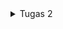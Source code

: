 <details>
    <summary>Tugas 2</summary>
https://storehousepbp.adaptable.app/

1.
>Membuat sebuah proyek Django baru.<br>

Pertama buat direktori dengan nama aplikasi yang dibuat (storehousepbp) terus kalau sudah di inisiasi dengan menjalankan `git init` di cmd yang ada di direktori ini lalu buatlah virtual environment dengan menjalankan `py -m venv env` lalu aktifkan virtual environment tersebut dengan `env\Scripts\activate.bat` untuk di Windows.
Di direktori yang sama buatlah file dengan nama `requirements.txt` lalu tambahkan beberapa dependencies yang diperlukan untuk membuat projek django seperti django, gunicorn dan lain lain. lalu pasang dependencies tersebut dengan menjalankan perintah ini di virtual environment yang tadi sudah di aktifkan `pip install -r requirements.txt`.
Buatlah projek django dengan menjalankan `django-admin startproject storehousepbp .`. nama aplikasi nya sesuai yang ingin dibuat.<br><br>
>Membuat aplikasi dengan nama main pada proyek tersebut.<br>

Untuk membuat aplikasi dengan nama `main` jalankan perintah `py manage.py startapp main`.
Lalu masuk ke `settings.py` di direktori storehousepbp (aplikasi yang dibuat) lalu di bagian `INSTALLED_APPS` tambahkan 'main' ke dalam aplikasi.
>Melakukan routing pada proyek agar dapat menjalankan aplikasi main.<br>

Buatlah file bernama `urls.py` di direktori main lalu isi dengan kode :<br>
`from django.urls import path
from main.views import show_main

app_name = 'main'

urlpatterns = [
    path('', show_main, name='show_main'),
]`<br>
Kemudian, masuk ke `urls.py` yang ada di direktori storehousepbp (aplikasi yang dibuat) kemudian tambahkan beberapa kode seperti :<br>
`from django.urls import path, include` hanya ditambahkan impor include dan <br>
`    path('main/', include('main.urls')),` ditambahkan di dalam urlspatterns <br>
>Membuat model pada aplikasi main dengan nama Item dan memiliki atribut wajib.<br>

Buka file `models.py` di direktori main lalu diisi dengan kode :<br>
`from django.db import models

class Item(models.Model):
    name = models.CharField(max_length=255)
    date_added = models.DateField(auto_now_add=True)
    amount = models.IntegerField()
    description = models.TextField()`<br>
>Membuat sebuah fungsi pada views.py untuk dikembalikan ke dalam sebuah template HTML yang menampilkan nama aplikasi serta nama dan kelas kamu.<br>

Buka file `views.py` di direktori main lalu tambahkan kode :<br>
`from django.shortcuts import render

def show_main(request):
    context = {
        'applications': 'storehousepbp', # isikan dengan nama aplikasi sendiri
        'name': 'Humam Al Labib', #isikan dengan nama sendiri
        'class': 'PBP F' # isikan dengan kelas kalian sendiri
    }

    return render(request, "main.html", context)`<br>
> Membuat sebuah routing pada urls.py aplikasi main untuk memetakan fungsi yang telah dibuat pada views.py.<br>

Buatlah file `urls.py` di direktori main lalu isikan kode : <br>
`from django.urls import path
from main.views import show_main

app_name = 'main'

urlpatterns = [
    path('', show_main, name='show_main'),
]`<br>
>Melakukan deployment ke Adaptable terhadap aplikasi yang sudah dibuat sehingga nantinya dapat diakses oleh teman-temanmu melalui Internet.<br>

Tambahkan * di variabel ALLOWED_HOSTS di settings.py yang ada di direktori storehousepbp (aplikasi yang dibuat)<br>
`ALLOWED_HOSTS = ["*"]`<br>
Karena akun Adaptable sudah di disable jadi sudah tidak bisa di pakai lagi<br>
>Membuat sebuah README.md yang berisi tautan menuju aplikasi Adaptable yang sudah di-deploy, serta jawaban dari beberapa pertanyaan berikut.<br>

Buat file README.md lalu di add, commit, dan push ke dalam github atau buat file README.md di dalam github lalu edit di dalam github

2.<br>![image](https://github.com/humama/storehousepbp/assets/20278539/bef151e5-9d7d-4fcd-ac9e-ab53b90ee6e5)<br>
Kaitan antara urls.py, views.py, models.py, dan berkas HTML adalah dasar dari kerangka kerja Django dalam mengembangkan aplikasi web. Setiap bagian memiliki peran dan tanggung jawabnya sendiri dalam proses pengembangan aplikasi. Berikut adalah penjelasan kaitan masing-masing komponen:

models.py: Berkas ini berisi definisi model-data yang digunakan oleh aplikasi Anda. Model adalah abstraksi dari entitas yang akan disimpan dalam database. Kaitan utama antara models.py dan komponen lainnya adalah:<br>
* Kaitan dengan views.py: Model digunakan oleh view untuk mengambil data dari database, memprosesnya, dan mengirimkannya ke template. View dapat menggunakan query database Django (ORM) untuk berinteraksi dengan model dan mendapatkan data yang diperlukan.<br>
views.py: Berkas ini berisi logika aplikasi web Anda, termasuk tindakan yang diambil saat pengguna mengunjungi URL tertentu. Kaitan antara views.py dan komponen lainnya adalah:<br>
* Kaitan dengan urls.py: View dihubungkan dengan URL melalui berkas urls.py. Anda mendefinisikan path URL yang mengarahkan ke view tertentu. Ketika pengguna mengakses URL tersebut, view yang sesuai akan dijalankan.<br>
* Kaitan dengan models.py: View sering digunakan untuk mengambil data dari model (database) menggunakan Django ORM. View dapat mengambil, memproses, dan mengirimkan data dari model ke template HTML.<br>
* Kaitan dengan berkas HTML: View juga bertanggung jawab untuk merender (mengisi) template HTML dengan data yang diperlukan. View menggunakan template tag Django untuk memasukkan data dari model ke dalam HTML sehingga data tersebut dapat ditampilkan kepada pengguna.

urls.py: Berkas ini berisi konfigurasi URL untuk aplikasi Anda. Ini menghubungkan URL dengan view yang sesuai. Kaitan antara urls.py dan komponen lainnya adalah:<br>
* Kaitan dengan views.py: Dalam urls.py, Anda mendefinisikan path URL yang mengarahkan ke view tertentu. Ini berarti URL tertentu akan mengeksekusi view yang sesuai saat diakses oleh pengguna.

Berkas HTML (Template): Template HTML digunakan untuk merender tampilan yang akan ditampilkan kepada pengguna. Kaitan antara berkas HTML dan komponen lainnya adalah:<br>
* Kaitan dengan views.py: View menggunakan template untuk merender tampilan. View mengirimkan data dari model ke template agar data tersebut dapat ditampilkan dalam HTML.

Dalam alur kerja tipikal Django, pengguna mengakses URL yang didefinisikan dalam urls.py. URL tersebut mengarahkan ke view yang sesuai dalam views.py. View menggunakan model-data dari models.py untuk mengambil atau memproses data. Kemudian, view merender template HTML yang menggabungkan data dari model dengan tampilan HTML yang sesuai. Hasil akhirnya adalah halaman web yang ditampilkan kepada pengguna.

Ini adalah inti dari pola desain Model-View-Controller (MVC) yang diadopsi oleh Django. Dalam pola ini, models.py berperan sebagai Model, views.py sebagai Controller, dan berkas HTML sebagai View. Django menggunakan pendekatan yang lebih dekat dengan Model-View-Template (MVT), di mana template berperan sebagai View, tetapi konsep dasarnya tetap sama.<br>

3. Berikut adalah beberapa alasan mengapa kita menggunakan virtual environment:

* Isolasi Proyek: Virtual environment memungkinkan kita untuk mengisolasi dependensi proyek tertentu dari lingkungan Python global. Ini berarti kita dapat memiliki versi yang berbeda dari paket Python di setiap proyek tanpa khawatir tentang konflik dependensi. Ini membantu mencegah masalah yang mungkin timbul ketika dua proyek menggunakan versi paket Python yang berbeda.<br>
* Mengelola Dependensi: Dengan venv, kita dapat dengan mudah menginstal, menghapus, dan mengelola paket Python yang dibutuhkan oleh proyek kita. Ini membuat pengelolaan dependensi proyek menjadi lebih teratur.<br>
* Memudahkan Deploy: Ketika kita ingin mengirimkan proyek ke server produksi, kita dapat dengan mudah meng-eksport daftar dependensi yang diperlukan dengan menggunakan requirements.txt, sehingga server produksi dapat menginstal paket-paket yang diperlukan.<br>
Isolasi Kesalahan: Jika ada masalah atau kesalahan dalam salah satu proyek, itu tidak akan mempengaruhi proyek lain yang ada di lingkungan yang sama.

Django Tanpa Virtual Environment

Meskipun kita dapat membuat aplikasi web berbasis Django tanpa menggunakan virtual environment, disarankan untuk selalu menggunakan virtual environment dalam pengembangan Django. Tanpa virtual environment, kita dapat mengalami masalah berikut:

* Konflik Dependensi: Proyek Django satu dapat menggunakan versi paket tertentu, sementara proyek lain menggunakan versi yang berbeda. Ini dapat menyebabkan konflik dependensi dan masalah yang sulit dilacak.<br>
* Kesulitan Manajemen Paket: Tanpa virtual environment, manajemen paket Python menjadi lebih sulit. kita harus berhati-hati dalam menginstal dan menghapus paket agar tidak mempengaruhi sistem Python global.<br>
* Ketergantungan pada Lingkungan Global: Penggunaan paket Python dari sistem global dapat membuat proyek kita bergantung pada versi paket yang ada di lingkungan tersebut, yang mungkin tidak selalu sesuai dengan kebutuhan proyek kita.<br>

4. MVC, MVT, dan MVVM

MVC (Model-View-Controller):

* Model: Bertanggung jawab atas struktur data dan logika bisnis. Ini berinteraksi dengan database.<br>
* View: Menampilkan data kepada pengguna dan menerima input dari pengguna. Ini mengirim permintaan ke Controller.<br>
* Controller: Menerima permintaan dari View, memprosesnya, dan mengirimkan instruksi kepada Model untuk memperbarui data atau mengambil data baru.

MVT (Model-View-Template):

* Model: Sama dengan dalam MVC, mengelola data dan logika bisnis.<br>
* View: Mirip dengan View dalam MVC, bertanggung jawab untuk menampilkan data kepada pengguna dan menerima input.<br>
* Template: Template dalam MVT mirip dengan bagian Controller dalam MVC tradisional, karena mengatur logika presentasi.

MVVM (Model-View-ViewModel):

* Model: Sama dengan dalam MVC dan MVT, mengelola data dan logika bisnis.<br>
* View: Mirip dengan View dalam MVC dan MVT, bertanggung jawab untuk menampilkan data kepada pengguna.<br>
* ViewModel: Bertindak sebagai perantara antara Model dan View. Ini memungkinkan View untuk berinteraksi dengan Model tanpa perlu tahu tentang Model secara langsung.

Perbedaan utama antara ketiganya adalah bagaimana mereka mengatur logika aplikasi dan tampilan. Django menggunakan pendekatan MVT, di mana Template mirip dengan Controller dalam pendekatan MVC tradisional. Django secara otomatis mengelola aliran permintaan HTTP, sehingga developer lebih fokus pada logika aplikasi dan tampilan.
</details>
